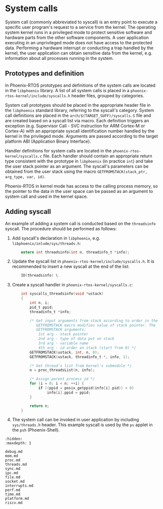 # System calls

System call (commonly abbreviated to syscall) is an entry point to execute a specific user program's request to a
service from the kernel. The operating system kernel runs in a privileged mode to protect sensitive software and
hardware parts from the other software components. A user application executing in an unprivileged mode does not have
access to the protected data. Performing a hardware interrupt or conducting a trap handled by the kernel, the user
application can obtain sensitive data from the kernel, e.g. information about all processes running in the system.

## Prototypes and definition

In Phoenix-RTOS prototypes and definitions of the system calls are located in the `libphoenix` library. A list of
all system calls is placed in a `phoenix-rtos-kernel/include/syscalls.h` header files, grouped by categories.

System call prototypes should be placed in the appropriate header file in the `libphoenix` standard library,
referring to the syscall's category.
System call definitions are placed in the `arch/$(TARGET_SUFF)/syscalls.S` file and are created based on a syscall list
via macro. Each definition triggers an exception (e.g. Supervisor Call - SVC instruction for ARM Cortex-M or Cortex-A)
with an appropriate syscall identification number handled by the kernel in the privileged mode. Arguments are passed
according to the target platform ABI (Application Binary Interface).

Handler definitions for system calls are located in the `phoenix-rtos-kernel/syscalls.c` file. Each handler should
contain an appropriate return type consistent with the prototype in `libphoenix` (in practice `int`) and take the user
stack pointer as an argument. The syscall's parameters can be obtained from the user stack using the macro
`GETFROMSTACK(stack_ptr, arg_type, var, id)`.

Phoenix-RTOS in kernel mode has access to the calling process memory, so the pointer to the data in the user space can
be passed as an argument to system call and used in the kernel space.

## Adding syscall

An example of adding a system call is conducted based on the `threadsinfo` syscall. The procedure should be performed as
follows:

1. Add syscall's declaration in `libphoenix`, e.g. `libphoenix/inlude/sys/threads.h`:

    ```C
        extern int threadsinfo(int n, threadinfo_t *info);
    ```

2. Update the syscall list in `phoenix-rtos-kernel/include/syscalls.h`. It is recommended to insert a new syscall at the
end of the list:

    ```C
        ID(threadsinfo) \
    ```

3. Create a syscall handler in `phoenix-rtos-kernel/syscalls.c`:

    ```C
        int syscalls_threadsinfo(void *ustack)
        {
            int n, i;
            pid_t ppid;
            threadinfo_t *info;
    
            /* Get input arguments from stack according to order in the syscall prototype.
               GETFROMSTACK macro modifies value of stack pointer. The order of its invocation has to be compliant with arguments put on stack.
               GETFROMSTACK arguments:
                1st arg - stack pointer
                2nd arg - type of data put on stack
                3rd arg - variable name
                4th arg - id order on stack (start from 0) */
            GETFROMSTACK(ustack, int, n, 0);
            GETFROMSTACK(ustack, threadinfo_t *, info, 1);
    
            /* Get thread's list from kernel's submodule */
            n = proc_threadsList(n, info);
    
            /* Assign parent process id */
            for (i = 0; i < n; ++i) {
                if ((ppid = posix_getppid(info[i].pid)) > 0)
                    info[i].ppid = ppid;
            }
    
            return n;
        }
    ```

4. The system call can be invoked in user application by including `sys/threads.h` header. This example syscall is used
by the `ps` applet in the `psh` (Phoenix-Shell).

```{toctree}
:hidden:
:maxdepth: 1

debug.md
mem.md
proc.md
threads.md
sync.md
ipc.md
file.md
socket.md
interrupts.md
perf.md
time.md
platform.md
riscv.md
```
